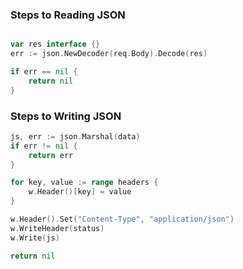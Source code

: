 ### Steps to Reading JSON


```go

var res interface {}
err := json.NewDecoder(req.Body).Decode(res)

if err == nil {
    return nil
}

```


### Steps to Writing JSON

```go
js, err := json.Marshal(data)
if err != nil {
    return err
}

for key, value := range headers {
    w.Header()[key] = value
}

w.Header().Set("Content-Type", "application/json")
w.WriteHeader(status)
w.Write(js)

return nil
```
